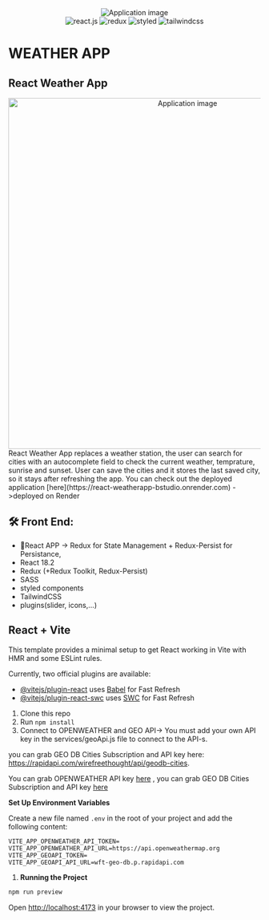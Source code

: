  <div align="center">
  <img alt="Application image" src="https://nordicapis.com/wp-content/uploads/How-to-Build-an-API-Driven-Weather-App.png" />
</div>
  <div align="center">
    <img src="https://img.shields.io/badge/-React_JS-black?style=for-the-badge&logoColor=white&logo=react&color=61DAFB" alt="react.js" />
    <img src="https://img.shields.io/badge/-Redux-black?style=for-the-badge&logoColor=white&logo=redux&color=764ABC" alt="redux" />
    <img src="https://img.shields.io/badge/-Styled-black?style=for-the-badge&logoColor=white&logo=styled&color=06B6D4" alt="styled" />
    <img src="https://img.shields.io/badge/-Tailwind_CSS-black?style=for-the-badge&logoColor=white&logo=tailwindcss&color=06B6D4" alt="tailwindcss" />
  </div>

# WEATHER APP

## React Weather App

<div align="center">
  <img alt="Application image" src="https://vargaae.hu/images/projects/weather-app-git.png" width="700" />
</div>
React Weather App replaces a weather station, the user can search for cities with an autocomplete field to check the current weather, temprature, sunrise and sunset. User can save the cities and it stores the last saved city, so it stays after refreshing the app.
You can check out the deployed application [here](https://react-weatherapp-bstudio.onrender.com)
->deployed on Render

## 🛠 Front End:

- 🚀React APP -> Redux for State Management + Redux-Persist for Persistance,
- React 18.2
- Redux (+Redux Toolkit, Redux-Persist)
- SASS
- styled components
- TailwindCSS
- plugins(slider, icons,...)

## React + Vite

This template provides a minimal setup to get React working in Vite with HMR and some ESLint rules.

Currently, two official plugins are available:

- [@vitejs/plugin-react](https://github.com/vitejs/vite-plugin-react/blob/main/packages/plugin-react/README.md) uses [Babel](https://babeljs.io/) for Fast Refresh
- [@vitejs/plugin-react-swc](https://github.com/vitejs/vite-plugin-react-swc) uses [SWC](https://swc.rs/) for Fast Refresh

1. Clone this repo
2. Run `npm install`
3. Connect to OPENWEATHER and GEO API-> You must add your own API key in the services/geoApi.js file to connect to the API-s.

you can grab GEO DB Cities Subscription and API key here: https://rapidapi.com/wirefreethought/api/geodb-cities.

You can grab OPENWEATHER API key [here](https://home.openweathermap.org/api_keys)
, you can grab GEO DB Cities Subscription and API key [here](https://rapidapi.com/wirefreethought/api/geodb-cities/)

**Set Up Environment Variables**

Create a new file named `.env` in the root of your project and add the following content:

```env
VITE_APP_OPENWEATHER_API_TOKEN=
VITE_APP_OPENWEATHER_API_URL=https://api.openweathermap.org
VITE_APP_GEOAPI_TOKEN=
VITE_APP_GEOAPI_API_URL=wft-geo-db.p.rapidapi.com
```

1. **Running the Project**

```bash
npm run preview
```

Open [http://localhost:4173](http://localhost:4173) in your browser to view the project.
